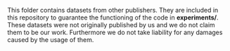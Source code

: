 This folder contains datasets from other publishers. They are included in this repository to guarantee the functioning of the code in **experiments/**. These datasets were not originally published by us and we do not claim them to be our work. Furthermore we do not take liability for any damages caused by the usage of them.